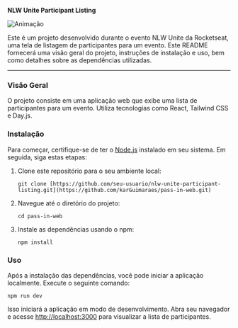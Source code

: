 **NLW Unite Participant Listing**

![Animação](https://github.com/karGuimaraes/pass-in-web/assets/39937365/0d2ff366-7204-4ce7-9945-25d1679345dd)


Este é um projeto desenvolvido durante o evento NLW Unite da Rocketseat, uma tela de listagem de participantes para um evento. Este README fornecerá uma visão geral do projeto, instruções de instalação e uso, bem como detalhes sobre as dependências utilizadas.

---

### Visão Geral

O projeto consiste em uma aplicação web que exibe uma lista de participantes para um evento. Utiliza tecnologias como React, Tailwind CSS e Day.js.

### Instalação

Para começar, certifique-se de ter o [Node.js](https://nodejs.org/) instalado em seu sistema. Em seguida, siga estas etapas:

1. Clone este repositório para o seu ambiente local:

   ```
   git clone [https://github.com/seu-usuario/nlw-unite-participant-listing.git](https://github.com/karGuimaraes/pass-in-web.git)
   ```

2. Navegue até o diretório do projeto:

   ```
   cd pass-in-web
   ```

3. Instale as dependências usando o npm:

   ```
   npm install
   ```

### Uso

Após a instalação das dependências, você pode iniciar a aplicação localmente. Execute o seguinte comando:

```
npm run dev
```

Isso iniciará a aplicação em modo de desenvolvimento. Abra seu navegador e acesse [http://localhost:3000](http://localhost:3000) para visualizar a lista de participantes.
